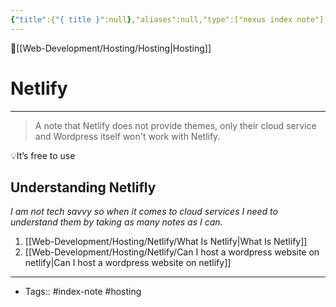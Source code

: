 ```yaml
---
{"title":{"{ title }":null},"aliases":null,"type":["nexus index note"],"dg-publish":true,"dg-pinned":true,"publish":true,"tags":["index-note","hosting"],"cssclasses":["cards"],"permalink":"/web-development/hosting/netlify/netlify/","pinned":true,"dgPassFrontmatter":true,"created":"2023-09-11T21:22:26.734-07:00","updated":"2023-09-11T21:24:48.416-07:00"}
---
```



🔺[[Web-Development/Hosting/Hosting\|Hosting]]

# Netlify
---

> A note that Netlify does not provide themes, only their cloud service and Wordpress itself won't work with Netlify.

💡It’s free to use 

## Understanding Netlifly
*I am not tech savvy so when it comes to cloud services I need to understand them by taking as many notes as I can.*

1.  [[Web-Development/Hosting/Netlify/What Is Netlify\|What Is Netlify]]
2. [[Web-Development/Hosting/Netlify/Can I host a wordpress website on netlify\|Can I host a wordpress website on netlify]]












---
- Tags:: #index-note #hosting






